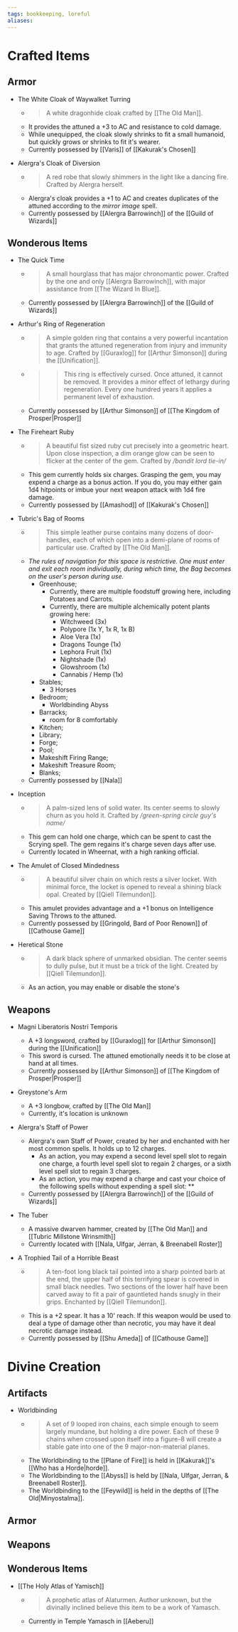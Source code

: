 ```yaml
---
tags: bookkeeping, loreful
aliases:
---
```


# Crafted Items
## Armor
- The White Cloak of Waywalket Turring
	- > A white dragonhide cloak crafted by [[The Old Man]]. 
	- It provides the attuned a +3 to AC and resistance to cold damage.
	- While unequipped, the cloak slowly shrinks to fit a small humanoid, but quickly grows or shrinks to fit it's wearer.
	- Currently possessed by [[Varis]] of [[Kakurak's Chosen]]

- Alergra's Cloak of Diversion
	- > A red robe that slowly shimmers in the light like a dancing fire. Crafted by Alergra herself.
	- Alergra's cloak provides a +1 to AC and creates duplicates of the attuned according to the *mirror image* spell.
	- Currently possessed by [[Alergra Barrowinch]] of the [[Guild of Wizards]]

## Wonderous Items
- The Quick Time
	- > A small hourglass that has major chronomantic power. Crafted by the one and only [[Alergra Barrowinch]], with major assistance from [[The Wizard In Blue]].
	- Currently possessed by [[Alergra Barrowinch]] of the [[Guild of Wizards]]

- Arthur's Ring of Regeneration
	- > A simple golden ring that contains a very powerful incantation that grants the attuned regeneration from injury and immunity to age. Crafted by [[Guraxlog]] for [[Arthur Simonson]] during the [[Unification]].
	- >> This ring is effectively cursed. Once attuned, it cannot be removed. It provides a minor effect of lethargy during regeneration. Every one hundred years it applies a permanent level of exhaustion.
	- Currently possessed by [[Arthur Simonson]] of [[The Kingdom of Prosper|Prosper]]

- The Fireheart Ruby
	- > A beautiful fist sized ruby cut precisely into a geometric heart. Upon close inspection, a dim orange glow can be seen to flicker at the center of the gem. Crafted by */bandit lord tie-in/*
	- This gem currently holds six charges. Grasping the gem, you may expend a charge as a bonus action. If you do, you may either gain 1d4 hitpoints or imbue your next weapon attack with 1d4 fire damage. 
	- Currently possessed by [[Amashod]] of [[Kakurak's Chosen]]

- Tubric's Bag of Rooms
	- > This simple leather purse contains many dozens of door-handles, each of which open into a demi-plane of rooms of particular use. Crafted by [[The Old Man]].
	- *The rules of navigation for this space is restrictive. One must enter and exit each room individually, during which time, the Bag becomes on the user's person during use.*
		- Greenhouse;
			- Currently, there are multiple foodstuff growing here, including Potatoes and Carrots.
			- Currently, there are multiple alchemically potent plants growing here:
				- Witchweed (3x)
				- Polypore (1x Y, 1x R, 1x B)
				- Aloe Vera (1x)
				- Dragons Tounge (1x)
				- Lephora Fruit (1x)
				- Nightshade (1x)
				- Glowshroom (1x)
				- Cannabis / Hemp (1x)
		- Stables;
			- 3 Horses
		- Bedroom;
			- Worldbinding Abyss
		- Barracks;
			- room for 8 comfortably
		- Kitchen;
		- Library;
		- Forge;
		- Pool;
		- Makeshift Firing Range;
		- Makeshift Treasure Room;
		- Blanks;
	- Currently possessed by [[Nala]]

- Inception
	- > A palm-sized lens of solid water. Its center seems to slowly churn as you hold it. Crafted by */green-spring circle guy's name/*
	- This gem can hold one charge, which can be spent to cast the Scrying spell. The gem regains it's charge seven days after use.
	- Currently located in Wheernat, with a high ranking official.

- The Amulet of Closed Mindedness
	- > A beautiful silver chain on which rests a silver locket. With minimal force, the locket is opened to reveal a shining black opal. Created by [[Qiell Tilemundon]].
	- This amulet provides advantage and a +1 bonus on Intelligence Saving Throws to the attuned.
	- Currently possessed by [[Gringold, Bard of Poor Renown]] of [[Cathouse Game]]

- Heretical Stone
	- > A dark black sphere of unmarked obsidian. The center seems to dully pulse, but it must be a trick of the light. Created by [[Qiell Tilemundon]].
	- As an action, you may enable or disable the stone's 

## Weapons
- Magni Liberatoris Nostri Temporis
	- A +3 longsword, crafted by [[Guraxlog]] for [[Arthur Simonson]] during the [[Unification]]
	- This sword is cursed. The attuned emotionally needs it to be close at hand at all times.
	- Currently possessed by [[Arthur Simonson]] of [[The Kingdom of Prosper|Prosper]]

- Greystone's Arm
	- A +3 longbow, crafted by [[The Old Man]]
	- Currently, it's location is unknown

- Alergra's Staff of Power
	- Alergra's own Staff of Power, created by her and enchanted with her most common spells. It holds up to 12 charges. 
		- As an action, you may expend a second level spell slot to regain one charge, a fourth level spell slot to regain 2 charges, or a sixth level spell slot to regain 3 charges.
		- As an action, you may expend a charge and cast your choice of the following spells without expending a spell slot: **
	- Currently possessed by [[Alergra Barrowinch]] of the [[Guild of Wizards]]

- The Tuber
	- A massive dwarven hammer, created by [[The Old Man]] and [[Tubric Millstone Wrinsmith]]
	- Currently located with [[Nala, Ulfgar, Jerran, & Breenabell Roster]]

- A Trophied Tail of a Horrible Beast
	- > A ten-foot long black tail pointed into a sharp pointed barb at the end, the upper half of this terrifying spear is covered in small black needles. Two sections of the lower half have been carved away to fit a pair of gauntleted hands snugly in their grips. Enchanted by [[Qiell Tilemundon]].
	- This is a +2 spear. It has a 10' reach. If this weapon would be used to deal a type of damage other than necrotic, you may have it deal necrotic damage instead.
	- Currently possessed by [[Shu Ameda]] of [[Cathouse Game]]


# Divine Creation
## Artifacts
- Worldbinding 
	- > A set of 9 looped iron chains, each simple enough to seem largely mundane, but holding a dire power. Each of these 9 chains when crossed upon itself into a figure-8 will create a stable gate into one of the 9 major-non-material planes.
	- The Worldbinding to the [[Plane of Fire]] is held in [[Kakurak]]'s [[Who has a Horde|horde]].
	- The Worldbinding to the [[Abyss]] is held by [[Nala, Ulfgar, Jerran, & Breenabell Roster]].
	- The Worldbinding to the [[Feywild]] is held in the depths of [[The Old|Minyostalma]].

## Armor
## Weapons
## Wonderous Items
- [[The Holy Atlas of Yamisch]]
	- > A prophetic atlas of Alaturmen. Author unknown, but the divinally inclined believe this item to be a work of Yamasch.
	- Currently in Temple Yamasch in [[Aeberu]]
